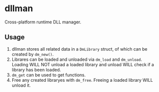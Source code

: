 # dllman
Cross-platform runtime DLL manager.

## Usage
1. dllman stores all related data in a `DmLibrary` struct, of which can be created by `dm_new()`.
2. Librares can be loaded and unloaded via `dm_load` and `dm_unload`. Loading WILL NOT unload a loaded library and unload WILL check if a library has been loaded.
3. `dm_get` can be used to get functions.
4. Free any created libraryes with `dm_free`. Freeing a loaded library WILL unload it.